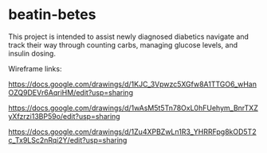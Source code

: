 # beatin-betes


This project is intended to assist newly diagnosed diabetics navigate and track their way through counting carbs, managing glucose levels, and insulin dosing.

Wireframe links:

https://docs.google.com/drawings/d/1KJC_3Vpwzc5XGfw8A1TTGO6_wHanOZQ9DEVr6AqriHM/edit?usp=sharing

https://docs.google.com/drawings/d/1wAsM5t5Tn78OxL0hFUehym_BnrTXZyXfzrzi13BP59o/edit?usp=sharing

https://docs.google.com/drawings/d/1Zu4XPBZwLn1R3_YHRRFpg8kOD5T2c_Tx9LSc2nRqi2Y/edit?usp=sharing